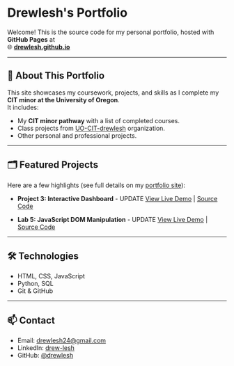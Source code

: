 # Drewlesh's Portfolio

Welcome! This is the source code for my personal portfolio, hosted with **GitHub Pages** at  
🌐 **[drewlesh.github.io](https://drewlesh.github.io/index.html)**

---

## 📌 About This Portfolio
This site showcases my coursework, projects, and skills as I complete my **CIT minor at the University of Oregon**.  
It includes:

- My **CIT minor pathway** with a list of completed courses.
- Class projects from [UO-CIT-drewlesh](https://github.com/UO-CIT-drewlesh) organization.
- Other personal and professional projects.

---

## 🗂 Featured Projects
Here are a few highlights (see full details on my [portfolio site](https://drewlesh.github.io)):

- **Project 3: Interactive Dashboard**  - UPDATE
  [View Live Demo](https://UO-CIT-drewlesh.github.io/CIT-281-WebApplicationDevelopment-I/Project3/) | [Source Code](https://github.com/UO-CIT-drewlesh/CIT-281-WebApplicationDevelopment-I/tree/main/Project3)

- **Lab 5: JavaScript DOM Manipulation**  - UPDATE
  [View Live Demo](https://UO-CIT-drewlesh.github.io/CIT-281-WebApplicationDevelopment-I/Lab5/) | [Source Code](https://github.com/UO-CIT-drewlesh/CIT-281-WebApplicationDevelopment-I/tree/main/Lab5)

---

## 🛠 Technologies
- HTML, CSS, JavaScript
- Python, SQL
- Git & GitHub

---

## 📫 Contact
- Email: drewlesh24@gmail.com
- LinkedIn: [drew-lesh](https://www.linkedin.com/in/drew-lesh/)
- GitHub: [@drewlesh](https://github.com/drewlesh)
